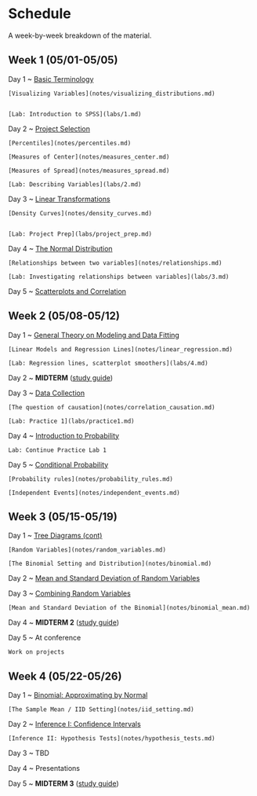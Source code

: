 # Schedule

A week-by-week breakdown of the material.

## Week  1 (05/01-05/05)

Day 1
  ~ [Basic Terminology](notes/basic_terminology.md)

    [Visualizing Variables](notes/visualizing_distributions.md)


    [Lab: Introduction to SPSS](labs/1.md)

Day 2
  ~ [Project Selection](notes/projects.md)

    [Percentiles](notes/percentiles.md)

    [Measures of Center](notes/measures_center.md)

    [Measures of Spread](notes/measures_spread.md)

    [Lab: Describing Variables](labs/2.md)

Day 3
  ~ [Linear Transformations](notes/linear_transformations.md)

    [Density Curves](notes/density_curves.md)


    [Lab: Project Prep](labs/project_prep.md)

Day 4
  ~ [The Normal Distribution](notes/normal_distribution.md)

    [Relationships between two variables](notes/relationships.md)

    [Lab: Investigating relationships between variables](labs/3.md)

Day 5
  ~ [Scatterplots and Correlation](notes/scatterplot_correlation.md)

## Week  2 (05/08-05/12)

Day 1
  ~ [General Theory on Modeling and Data Fitting](notes/modeling_general.md)

    [Linear Models and Regression Lines](notes/linear_regression.md)

    [Lab: Regression lines, scatterplot smoothers](labs/4.md)

Day 2
  ~ **MIDTERM**  ([study guide](notes/midterm1_study_guide.md))

Day 3
  ~ [Data Collection](notes/data_collection.md)

    [The question of causation](notes/correlation_causation.md)

    [Lab: Practice 1](labs/practice1.md)

Day 4
  ~ [Introduction to Probability](notes/probability_intro.md)

    Lab: Continue Practice Lab 1

Day 5
  ~ [Conditional Probability](notes/probability_conditional.md)

    [Probability rules](notes/probability_rules.md)

    [Independent Events](notes/independent_events.md)

## Week  3 (05/15-05/19)

Day 1
  ~ [Tree Diagrams (cont)](notes/decision_trees.md)

    [Random Variables](notes/random_variables.md)

    [The Binomial Setting and Distribution](notes/binomial.md)

Day 2
  ~ [Mean and Standard Deviation of Random Variables](notes/rv_mean.md)

Day 3
  ~ [Combining Random Variables](notes/rv_combine.md)

    [Mean and Standard Deviation of the Binomial](notes/binomial_mean.md)

Day 4
  ~ **MIDTERM 2** ([study guide](notes/midterm2_study_guide.md))

Day 5
  ~ At conference

    Work on projects

## Week  4 (05/22-05/26)

Day 1
  ~ [Binomial: Approximating by Normal](notes/binomial_mean.md)

    [The Sample Mean / IID Setting](notes/iid_setting.md)

Day 2
  ~ [Inference I: Confidence Intervals](notes/confidence_intervals.md)

    [Inference II: Hypothesis Tests](notes/hypothesis_tests.md)

Day 3
  ~ TBD

Day 4
  ~ Presentations

Day 5
  ~ **MIDTERM 3** ([study guide](notes/midterm3_study_guide.md))
